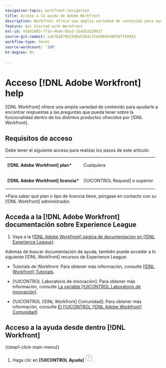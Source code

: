 ```yaml
---
navigation-topic: workfront-navigation
title: Acceso a la ayuda de Adobe Workfront
description: Workfront ofrece una amplia variedad de contenido para ayudarle a encontrar respuestas a preguntas que pueda tener sobre la funcionalidad dentro de los distintos productos que ofrece Workfront.
feature: Get Started with Workfront
exl-id: 41b81083-771e-46de-85a3-31ed52d29917
source-git-commit: 1ab76287062598a526dcf2420845498f8f749453
workflow-type: tm+mt
source-wordcount: '180'
ht-degree: 0%

---
```


# Acceso [!DNL Adobe Workfront] help

[!DNL Workfront] ofrece una amplia variedad de contenido para ayudarle a encontrar respuestas a las preguntas que pueda tener sobre la funcionalidad dentro de los distintos productos ofrecidos por [!DNL Workfront].

## Requisitos de acceso

Debe tener el siguiente acceso para realizar los pasos de este artículo:

<table style="table-layout:auto"> 
 <col> 
 </col> 
 <col> 
 </col> 
 <tbody> 
  <tr> 
   <td role="rowheader"><strong>[!DNL Adobe Workfront] plan*</strong></td> 
   <td> <p>Cualquiera</p> </td> 
  </tr> 
  <tr> 
   <td role="rowheader"><strong>[!DNL Adobe Workfront] licencia*</strong></td> 
   <td> <p>[!UICONTROL Request] o superior</p> </td> 
  </tr> 
 </tbody> 
</table>

&#42;Para saber qué plan o tipo de licencia tiene, póngase en contacto con su [!DNL Workfront] administrador.

## Acceda a la [!DNL Adobe Workfront] documentación sobre Experience League

1. Vaya a la [[!DNL Adobe Workfront] página de documentación en [!DNL Experience League]](https://experienceleague.adobe.com/docs/workfront/using/home.html?lang=en).

Además de buscar documentación de ayuda, también puede acceder a lo siguiente [!DNL Workfront] recursos de Experience League:

* Tutorials de Workfront: Para obtener más información, consulte [[!DNL Workfront] Tutorials](https://experienceleague.adobe.com/docs/workfront-learn/tutorials-workfront/home.html?lang=en).

* [!UICONTROL Laboratorio de innovación]: Para obtener más información, consulte [La variable [!UICONTROL Laboratorio de innovación]](https://experienceleaguecommunities.adobe.com/t5/workfront-ideas/idb-p/workfront-ideas).
* [!UICONTROL [!DNL Workfront] Comunidad]: Para obtener más información, consulte [El [!UICONTROL [!DNL Adobe Workfront] Comunidad]](https://experienceleaguecommunities.adobe.com/t5/workfront/ct-p/workfront)

## Acceso a la ayuda desde dentro [!DNL Workfront]

{{step1-click-main-menu}}

1. Haga clic en **[!UICONTROL Ayuda]** ![Icono de ayuda](assets/help-icon.png).
